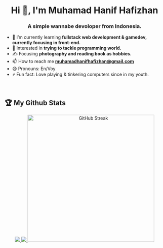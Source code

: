 <h1 align="center">Hi 👋, I'm Muhamad Hanif Hafizhan</h1>
<h3 align="center">A simple wannabe devoloper from Indonesia.</h3>

- 🌱 I’m currently learning **fullstack web development & gamedev, currently focusing in front-end.** 
- 👀 Interested in **trying to tackle programming world.**
- ✍️ Focusing **photography and reading book as hobbies.**
- 📫 How to reach me **muhamadhanifhafizhan@gmail.com**
- 😄 Pronouns: En/Voy
- ⚡ Fun fact: Love playing & tinkering computers since in my youth.

 <br>

## 🏆 My Github Stats
<p align="center">
    <a href="https://github.com/EnvoyX/EnvoyX/">
        <img src="https://github-profile-trophy.vercel.app/?username=EnvoyX&column=-1&theme=dracula" />
    </a>
    <a href="https://github.com/EnvoyX/EnvoyX/">
        <img src="https://github-readme-stats.vercel.app/api/top-langs/?username=EnvoyX&show_icons=true&count_private=false&include_all_commits=true&layout=compact&langs_count=8&theme=dracula" />
    </a>
     <a href="https://github.com/EnvoyX/github-readme-streak-stats">
    <img width="400" src="https://github-readme-streak-stats-eight.vercel.app/?user=EnvoyX&theme=dracula" alt="GitHub Streak" />
  </a>
</p>
<!---
EnvoyX/EnvoyX is a ✨ special ✨ repository because its `README.md` (this file) appears on your GitHub profile.
You can click the Preview link to take a look at your changes.
--->
